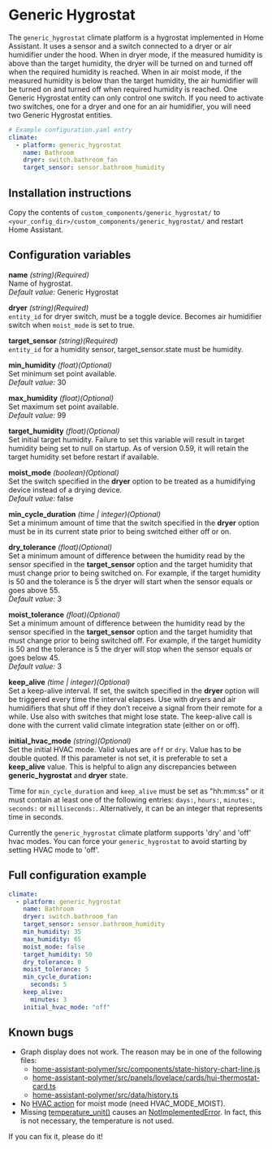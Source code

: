 # Generic Hygrostat
The `generic_hygrostat` climate platform is a hygrostat implemented in Home Assistant. It uses a sensor and a switch connected to a dryer or air humidifier under the hood. When in dryer mode, if the measured humidity is above than the target humidity, the dryer will be turned on and turned off when the required humidity is reached. When in air moist mode, if the measured humidity is below than the target humidity, the air humidifier will be turned on and turned off when required humidity is reached. One Generic Hygrostat entity can only control one switch. If you need to activate two switches, one for a dryer and one for an air humidifier, you will need two Generic Hygrostat entities.

```yaml
# Example configuration.yaml entry
climate:
  - platform: generic_hygrostat
    name: Bathroom
    dryer: switch.bathroom_fan
    target_sensor: sensor.bathroom_humidity
```

## Installation instructions

Copy the contents of `custom_components/generic_hygrostat/` to `<your_config_dir>/custom_components/generic_hygrostat/` and restart Home Assistant.

## Configuration variables

**name** *(string)(Required)*  
Name of hygrostat.  
*Default value:* Generic Hygrostat  

**dryer** *(string)(Required)*  
`entity_id` for dryer switch, must be a toggle device. Becomes air humidifier switch when `moist_mode` is set to true.  

**target_sensor** *(string)(Required)*  
`entity_id` for a humidity sensor, target_sensor.state must be humidity.  

**min_humidity** *(float)(Optional)*  
Set minimum set point available.  
*Default value:* 30  

**max_humidity** *(float)(Optional)*  
Set maximum set point available.  
*Default value:* 99  

**target_humidity** *(float)(Optional)*  
Set initial target humidity. Failure to set this variable will result in target humidity being set to null on startup. As of version 0.59, it will retain the target humidity set before restart if available.  

**moist_mode** *(boolean)(Optional)*  
Set the switch specified in the **dryer** option to be treated as a humidifying device instead of a drying device.  
*Default value:* false  

**min_cycle_duration** *(time | integer)(Optional)*  
Set a minimum amount of time that the switch specified in the **dryer** option must be in its current state prior to being switched either off or on.  

**dry_tolerance** *(float)(Optional)*  
Set a minimum amount of difference between the humidity read by the sensor specified in the **target_sensor** option and the target humidity that must change prior to being switched on. For example, if the target humidity is 50 and the tolerance is 5 the dryer will start when the sensor equals or goes above 55.  
*Default value:* 3  

**moist_tolerance** *(float)(Optional)*  
Set a minimum amount of difference between the humidity read by the sensor specified in the **target_sensor** option and the target humidity that must change prior to being switched off. For example, if the target humidity is 50 and the tolerance is 5 the dryer will stop when the sensor equals or goes below 45.  
*Default value:* 3  

**keep_alive** *(time | integer)(Optional)*  
Set a keep-alive interval. If set, the switch specified in the **dryer** option will be triggered every time the interval elapses. Use with dryers and air humidifiers that shut off if they don’t receive a signal from their remote for a while. Use also with switches that might lose state. The keep-alive call is done with the current valid climate integration state (either on or off).  

**initial_hvac_mode** *(string)(Optional)*  
Set the initial HVAC mode. Valid values are `off` or `dry`. Value has to be double quoted. If this parameter is not set, it is preferable to set a **keep_alive** value. This is helpful to align any discrepancies between **generic_hygrostat** and **dryer** state.  

Time for `min_cycle_duration` and `keep_alive` must be set as "hh:mm:ss" or it must contain at least one of the following entries: `days:`, `hours:`, `minutes:`, `seconds:` or `milliseconds:`. Alternatively, it can be an integer that represents time in seconds.

Currently the `generic_hygrostat` climate platform supports 'dry' and 'off' hvac modes. You can force your `generic_hygrostat` to avoid starting by setting HVAC mode to 'off'.

## Full configuration example

```yaml
climate:
  - platform: generic_hygrostat
    name: Bathroom
    dryer: switch.bathroom_fan
    target_sensor: sensor.bathroom_humidity
    min_humidity: 35
    max_humidity: 65
    moist_mode: false
    target_humidity: 50
    dry_tolerance: 0
    moist_tolerance: 5
    min_cycle_duration:
      seconds: 5
    keep_alive:
      minutes: 3
    initial_hvac_mode: "off"
```

## Known bugs

- Graph display does not work. The reason may be in one of the following files:
  - [home-assistant-polymer/src/components/state-history-chart-line.js](https://github.com/home-assistant/home-assistant-polymer/blob/dev/src/components/state-history-chart-line.js)
  - [home-assistant-polymer/src/panels/lovelace/cards/hui-thermostat-card.ts](https://github.com/home-assistant/home-assistant-polymer/blob/dev/src/panels/lovelace/cards/hui-thermostat-card.ts)
  - [home-assistant-polymer/src/data/history.ts](https://github.com/home-assistant/home-assistant-polymer/blob/dev/src/data/history.ts)
- No [HVAC action](https://developers.home-assistant.io/docs/en/entity_climate.html#hvac-action) for moist mode (need HVAC_MODE_MOIST).
- Missing [temperature_unit()](https://github.com/avdeevsv91/ha_generic_hygrostat/blob/master/custom_components/generic_hygrostat/climate.py#L219) causes an [NotImplementedError](https://github.com/home-assistant/home-assistant/blob/dev/homeassistant/components/climate/__init__.py#L265). In fact, this is not necessary, the temperature is not used.

If you can fix it, please do it!
